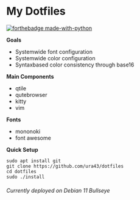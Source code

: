 # My Dotfiles

[![forthebadge made-with-python](http://forthebadge.com/images/badges/made-with-python.svg)](https://www.python.org/)

**Goals**
* Systemwide font configuration
* Systemwide color configuration
* Syntaxbased color consistency through base16

**Main Components**
* qtile
* qutebrowser
* kitty
* vim

**Fonts**
* mononoki
* font awesome

**Quick Setup**

    sudo apt install git
    git clone https://github.com/ura43/dotfiles
    cd dotfiles
    sudo ./install

###### Currently deployed on Debian 11 Bullseye
